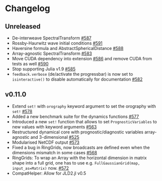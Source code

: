 # Changelog

## Unreleased

- De-interweave SpectralTransform [#587](https://github.com/SpeedyWeather/SpeedyWeather.jl/pull/587)
- Rossby-Haurwitz wave initial conditions [#591](https://github.com/SpeedyWeather/SpeedyWeather.jl/pull/591)
- Haversine formula and AbstractSphericalDistance [#588](https://github.com/SpeedyWeather/SpeedyWeather.jl/pull/588)
- Array-agnostic SpectralTransform [#583](https://github.com/SpeedyWeather/SpeedyWeather.jl/pull/583)
- Move CUDA dependency into extension [#586](https://github.com/SpeedyWeather/SpeedyWeather.jl/pull/586) and remove CUDA from tests as well [#590](https://github.com/SpeedyWeather/SpeedyWeather.jl/pull/590)
- Stop supporting Julia v1.9 [#585](https://github.com/SpeedyWeather/SpeedyWeather.jl/pull/585)
- `feedback.verbose` (de/activate the progressbar) is now set to `isinteractive()` to disable automatically for documentation [#582](https://github.com/SpeedyWeather/SpeedyWeather.jl/pull/582)

## v0.11.0

- Extend `set!` with `orography` keyword argument to set the orography with `set!` [#578](https://github.com/SpeedyWeather/SpeedyWeather.jl/pull/578)
- Added a new benchmark suite for the dynamics functions [#577](https://github.com/SpeedyWeather/SpeedyWeather.jl/pull/577)
- Introduced a new `set!` function that allows to set `PrognosticVariables` to new values with keyword arguments [#563](https://github.com/SpeedyWeather/SpeedyWeather.jl/pull/563)
- Restructured dynamical core with prognostic/diagnostic variables array-agnostic and 3-dimensional [#525](https://github.com/SpeedyWeather/SpeedyWeather.jl/pull/525)
- Modularised NetCDF output [#573](https://github.com/SpeedyWeather/SpeedyWeather.jl/pull/573)
- Fixed a bug in RingGrids, now broadcasts are defined even when the dimensions mismatch in some cases [#568](https://github.com/SpeedyWeather/SpeedyWeather.jl/pull/568)
- RingGrids: To wrap an Array with the horizontal dimension in matrix shape into a full grid, one has to use e.g. `FullGaussianGrid(map, input_as=Matrix)` now. [#572](https://github.com/SpeedyWeather/SpeedyWeather.jl/pull/572)
- CompatHelper: Allow for JLD2.jl v0.5